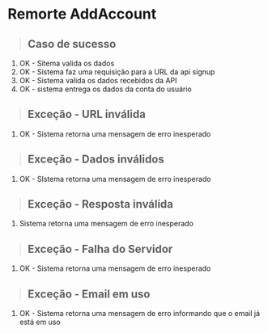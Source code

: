 # Remorte AddAccount

> ## Caso de sucesso 
1. OK - Sitema valida os dados
2. OK - Sistema faz uma requisição para a URL da api signup
3. OK - Sistema valida os dados recebidos da API
4. OK - sistema entrega os dados da conta do usuário

> ## Exceção - URL inválida
1. OK - Sistema retorna uma mensagem de erro inesperado 

> ## Exceção - Dados inválidos
1. OK - SIstema retorna uma mensagem de erro inesperado

> ## Exceção - Resposta inválida
1. Sistema retorna uma mensagem de erro inesperado

> ## Exceção - Falha do Servidor
1. OK - Sistema retorna uma mensagem de erro inesperado

> ## Exceção - Email em uso
1. OK - Sistema retorna uma mensagem de erro informando que o email já está em uso 